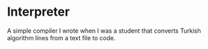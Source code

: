 # Interpreter

A simple compiler I wrote when I was a student that converts Turkish algorithm lines from a text file to code.
